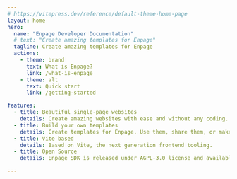 ```yaml
---
# https://vitepress.dev/reference/default-theme-home-page
layout: home
hero:
  name: "Enpage Developer Documentation"
  # text: "Create amazing templates for Enpage"
  tagline: Create amazing templates for Enpage
  actions:
    - theme: brand
      text: What is Enpage?
      link: /what-is-enpage
    - theme: alt
      text: Quick start
      link: /getting-started

features:
  - title: Beautiful single-page websites
    details: Create amazing websites with ease and without any coding.
  - title: Build your own templates
    details: Create templates for Enpage. Use them, share them, or make money from them.
  - title: Vite based
    details: Based on Vite, the next generation frontend tooling.
  - title: Open Source
    details: Enpage SDK is released under AGPL-3.0 license and available on GitHub.

---
```

